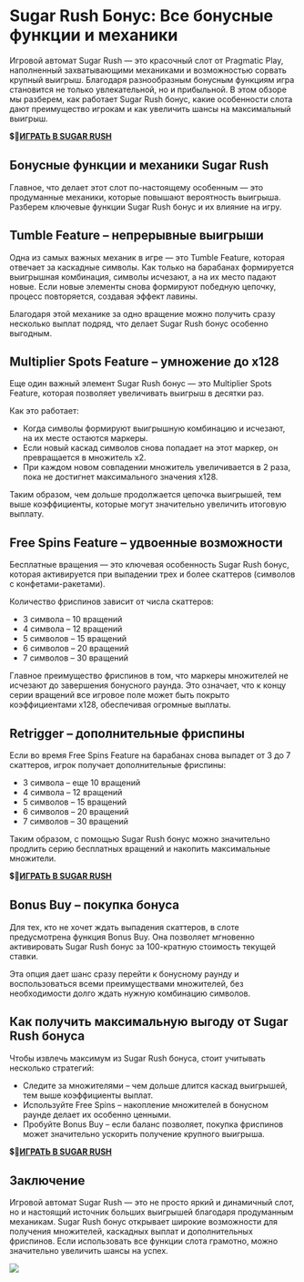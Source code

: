 # Sugar Rush Бонус: Все бонусные функции и механики

Игровой автомат Sugar Rush — это красочный слот от Pragmatic Play, наполненный захватывающими механиками и возможностью сорвать крупный выигрыш. Благодаря разнообразным бонусным функциям игра становится не только увлекательной, но и прибыльной. В этом обзоре мы разберем, как работает Sugar Rush бонус, какие особенности слота дают преимущество игрокам и как увеличить шансы на максимальный выигрыш.

💲🎰[**ИГРАТЬ В SUGAR RUSH**](https://clck.ru/3FmEfx "**ИГРАТЬ В SUGAR RUSH**")

## Бонусные функции и механики Sugar Rush

Главное, что делает этот слот по-настоящему особенным — это продуманные механики, которые повышают вероятность выигрыша. Разберем ключевые функции Sugar Rush бонус и их влияние на игру.

## Tumble Feature – непрерывные выигрыши

Одна из самых важных механик в игре — это Tumble Feature, которая отвечает за каскадные символы. Как только на барабанах формируется выигрышная комбинация, символы исчезают, а на их место падают новые. Если новые элементы снова формируют победную цепочку, процесс повторяется, создавая эффект лавины.

Благодаря этой механике за одно вращение можно получить сразу несколько выплат подряд, что делает Sugar Rush бонус особенно выгодным.

## Multiplier Spots Feature – умножение до х128

Еще один важный элемент Sugar Rush бонус — это Multiplier Spots Feature, которая позволяет увеличивать выигрыш в десятки раз.

Как это работает:

- Когда символы формируют выигрышную комбинацию и исчезают, на их месте остаются маркеры.
- Если новый каскад символов снова попадает на этот маркер, он превращается в множитель х2.
- При каждом новом совпадении множитель увеличивается в 2 раза, пока не достигнет максимального значения х128.

Таким образом, чем дольше продолжается цепочка выигрышей, тем выше коэффициенты, которые могут значительно увеличить итоговую выплату.

## Free Spins Feature – удвоенные возможности

Бесплатные вращения — это ключевая особенность Sugar Rush бонус, которая активируется при выпадении трех и более скаттеров (символов с конфетами-ракетами).

Количество фриспинов зависит от числа скаттеров:

- 3 символа – 10 вращений
- 4 символа – 12 вращений
- 5 символов – 15 вращений
- 6 символов – 20 вращений
- 7 символов – 30 вращений

Главное преимущество фриспинов в том, что маркеры множителей не исчезают до завершения бонусного раунда. Это означает, что к концу серии вращений все игровое поле может быть покрыто коэффициентами х128, обеспечивая огромные выплаты.

## Retrigger – дополнительные фриспины

Если во время Free Spins Feature на барабанах снова выпадет от 3 до 7 скаттеров, игрок получает дополнительные фриспины:

- 3 символа – еще 10 вращений
- 4 символа – 12 вращений
- 5 символов – 15 вращений
- 6 символов – 20 вращений
- 7 символов – 30 вращений

Таким образом, с помощью Sugar Rush бонус можно значительно продлить серию бесплатных вращений и накопить максимальные множители.

💲🎰[**ИГРАТЬ В SUGAR RUSH**](https://clck.ru/3FmEfx "**ИГРАТЬ В SUGAR RUSH**")

## Bonus Buy – покупка бонуса

Для тех, кто не хочет ждать выпадения скаттеров, в слоте предусмотрена функция Bonus Buy. Она позволяет мгновенно активировать Sugar Rush бонус за 100-кратную стоимость текущей ставки.

Эта опция дает шанс сразу перейти к бонусному раунду и воспользоваться всеми преимуществами множителей, без необходимости долго ждать нужную комбинацию символов.

## Как получить максимальную выгоду от Sugar Rush бонуса

Чтобы извлечь максимум из Sugar Rush бонуса, стоит учитывать несколько стратегий:

- Следите за множителями – чем дольше длится каскад выигрышей, тем выше коэффициенты выплат.
- Используйте Free Spins – накопление множителей в бонусном раунде делает их особенно ценными.
- Пробуйте Bonus Buy – если баланс позволяет, покупка фриспинов может значительно ускорить получение крупного выигрыша.

💲🎰[**ИГРАТЬ В SUGAR RUSH**](https://clck.ru/3FmEfx "**ИГРАТЬ В SUGAR RUSH**")

## Заключение

Игровой автомат Sugar Rush — это не просто яркий и динамичный слот, но и настоящий источник больших выигрышей благодаря продуманным механикам. Sugar Rush бонус открывает широкие возможности для получения множителей, каскадных выплат и дополнительных фриспинов. Если использовать все функции слота грамотно, можно значительно увеличить шансы на успех.

[![](https://i.ibb.co/nzygR9F/Sugar-Rush.jpg)](https://clck.ru/3FmEfx)

